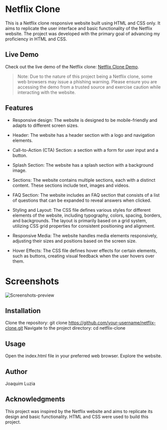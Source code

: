 # Netflix Clone
This is a Netflix clone responsive website built using HTML and CSS only. It aims to replicate the user interface and basic functionality of the Netflix website. The project was developed with the primary goal of advancing my proficiency in HTML and CSS.

## Live Demo
Check out the live demo of the Netflix clone: [Netflix Clone Demo](https://joaquim25.github.io/netflix-clone/).
> Note: Due to the nature of this project being a Netflix clone, some web browsers may issue a phishing warning. Please ensure you are accessing the demo from a trusted source and exercise caution while interacting with the website.

## Features
- Responsive design: The website is designed to be mobile-friendly and adapts to different screen sizes.
- Header: The website has a header section with a logo and navigation elements.
- Call-to-Action (CTA) Section: a section with a form for user input and a button.
- Splash Section: The website has a splash section with a background image.
- Sections: The website contains multiple sections, each with a distinct content. These sections include text, images and videos.
- FAQ Section: The website includes an FAQ section that consists of a list of questions that can be expanded to reveal answers when clicked.

- Styling and Layout: The CSS file defines various styles for different elements of the website, including typography, colors, spacing, borders, and backgrounds. The layout is primarily based on a grid system, utilizing CSS grid properties for consistent positioning and alignment.
- Responsive Media: The website handles media elements responsively, adjusting their sizes and positions based on the screen size.
- Hover Effects: The CSS file defines hover effects for certain elements, such as buttons, creating visual feedback when the user hovers over them.

# Screenshots
![Screenshots-preview](https://github.com/joaquim25/netflix-clone/blob/main/assets/screenshots.png)

## Installation
Clone the repository: git clone https://github.com/your-username/netflix-clone.git
Navigate to the project directory: cd netflix-clone

## Usage
Open the index.html file in your preferred web browser.
Explore the website.

## Author
Joaquim Luzia

## Acknowledgments
This project was inspired by the Netflix website and aims to replicate its design and basic functionality.
HTML and CSS were used to build this project.
